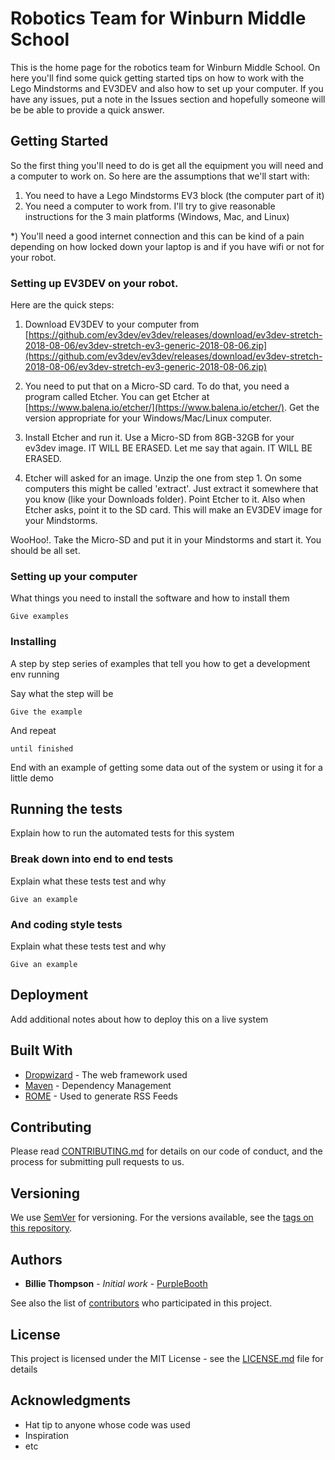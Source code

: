 # Robotics Team for Winburn Middle School

This is the home page for the robotics team for Winburn Middle School.  On here you'll find some quick getting started tips on how to work with the Lego Mindstorms and EV3DEV and also how to set up your computer.  If you have any issues, put a note in the Issues section and hopefully someone will be be able to provide a quick answer.

## Getting Started

So the first thing you'll need to do is get all the equipment you will need and a computer to work on.  So here are the assumptions that we'll start with:

1)  You need to have a Lego Mindstorms EV3 block (the computer part of it)
2)  You need a computer to work from.  I'll try to give reasonable instructions for the 3 main platforms (Windows, Mac, and Linux)

*) You'll need a good internet connection and this can be kind of a pain depending on how locked down your laptop is and if you have wifi or not for your robot.

### Setting up EV3DEV on your robot.

Here are the quick steps:

1)  Download EV3DEV to your computer from [https://github.com/ev3dev/ev3dev/releases/download/ev3dev-stretch-2018-08-06/ev3dev-stretch-ev3-generic-2018-08-06.zip](https://github.com/ev3dev/ev3dev/releases/download/ev3dev-stretch-2018-08-06/ev3dev-stretch-ev3-generic-2018-08-06.zip)

2)  You need to put that on a Micro-SD card.  To do that, you need a program called Etcher.  You can get Etcher at [https://www.balena.io/etcher/](https://www.balena.io/etcher/).  Get the version appropriate for your Windows/Mac/Linux computer.

3)  Install Etcher and run it.  Use a Micro-SD from 8GB-32GB for your ev3dev image.  IT WILL BE ERASED.  Let me say that again.  IT WILL BE ERASED.

4)  Etcher will asked for an image.  Unzip the one from step 1.  On some computers this might be called 'extract'.  Just extract it somewhere that you know (like your Downloads folder).  Point Etcher to it.  Also when Etcher asks, point it to the SD card.  This will make an EV3DEV image for your Mindstorms.


WooHoo!.  Take the Micro-SD and put it in your Mindstorms and start it.  You should be all set.

### Setting up your computer

What things you need to install the software and how to install them

```
Give examples
```

### Installing

A step by step series of examples that tell you how to get a development env running

Say what the step will be

```
Give the example
```

And repeat

```
until finished
```

End with an example of getting some data out of the system or using it for a little demo

## Running the tests

Explain how to run the automated tests for this system

### Break down into end to end tests

Explain what these tests test and why

```
Give an example
```

### And coding style tests

Explain what these tests test and why

```
Give an example
```

## Deployment

Add additional notes about how to deploy this on a live system

## Built With

* [Dropwizard](http://www.dropwizard.io/1.0.2/docs/) - The web framework used
* [Maven](https://maven.apache.org/) - Dependency Management
* [ROME](https://rometools.github.io/rome/) - Used to generate RSS Feeds

## Contributing

Please read [CONTRIBUTING.md](https://gist.github.com/PurpleBooth/b24679402957c63ec426) for details on our code of conduct, and the process for submitting pull requests to us.

## Versioning

We use [SemVer](http://semver.org/) for versioning. For the versions available, see the [tags on this repository](https://github.com/your/project/tags). 

## Authors

* **Billie Thompson** - *Initial work* - [PurpleBooth](https://github.com/PurpleBooth)

See also the list of [contributors](https://github.com/your/project/contributors) who participated in this project.

## License

This project is licensed under the MIT License - see the [LICENSE.md](LICENSE.md) file for details

## Acknowledgments

* Hat tip to anyone whose code was used
* Inspiration
* etc

